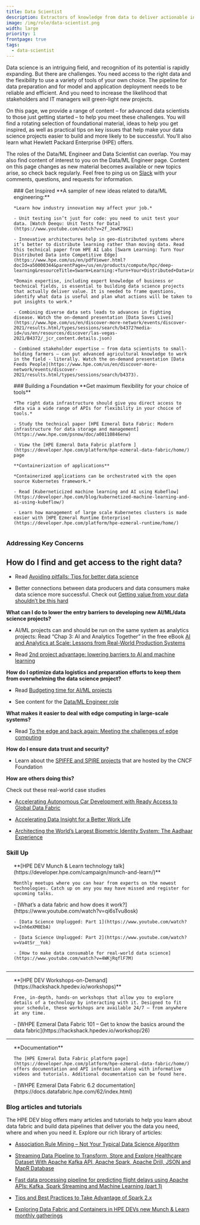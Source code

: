 ```yaml
---
title: Data Scientist
description: Extractors of knowledge from data to deliver actionable insights 
image: /img/role/data-scientist.png
width: large
priority: 1
frontpage: true
tags:
  - data-scientist
---
```

<style>
.row {
  display: flex;
  flex-direction: row;
  flex-wrap: wrap;
  width: 100%;
}
.column {
  display: flex;
  flex-direction: column;
  flex-basis: 100%;
  flex: 1;
  margin-left: 20px;
}
</style>

Data science is an intriguing field, and recognition of its potential is rapidly expanding. But there are challenges. You need access to the right data and the flexibility to use a variety of tools of your own choice. The pipeline for data preparation and for model and application deployment needs to be reliable and efficient. And you need to increase the likelihood that stakeholders and IT managers will green-light new projects.

On this page, we provide a range of content – for advanced data scientists to those just getting started – to help you meet these challenges. You will find a rotating selection of foundational material, ideas to help you get inspired, as well as practical tips on key issues that help make your data science projects easier to build and more likely to be successful. You’ll also learn what Hewlett Packard Enterprise (HPE) offers. 

The roles of the Data/ML Engineer and Data Scientist can overlap. You may also find content of interest to you on the Data/ML Engineer page. Content on this page changes as new material becomes available or new topics arise, so check back regularly. Feel free to ping us on [Slack](https://slack.hpedev.io/) with your comments, questions, and requests for information.

<div class="row">
  <div class="column">
    ### Get Inspired
    **A sampler of new ideas related to data/ML engineering:**

    *Learn how industry innovation may affect your job.*

    - Unit testing isn’t just for code: you need to unit test your data. [Watch Deequ: Unit Tests for Data](https://www.youtube.com/watch?v=2f_JewK79GI)

    - Innovative architectures help in geo-distributed systems where it’s better to distribute learning rather than moving data. Read this technical paper from HPE AI Labs [Swarm Learning: Turn Your Distributed Data into Competitive Edge](https://www.hpe.com/us/en/pdfViewer.html?docId=a50000344&parentPage=/us/en/products/compute/hpc/deep-learning&resourceTitle=Swarm+Learning:+Turn+Your+Distributed+Data+into+Competitive+Edge+technical+white+paper)

    *Domain expertise, including expert knowledge of business or technical fields, is essential to building data science projects that actually deliver value. It is needed to frame questions, identify what data is useful and plan what actions will be taken to put insights to work.*
    
    - Combining diverse data sets leads to advances in fighting disease. Watch the on-demand presentation [Data Saves Lives](https://www.hpe.com/us/en/discover-more-network/events/discover-2021/results.html/types/sessions/search/b4372?media-id=/us/en/resources/discover/las-vegas-2021/B4372/_jcr_content.details.json)

    - Combined stakeholder expertise – from data scientists to small-holding farmers – can put advanced agricultural knowledge to work in the field - literally. Watch the on-demand presentation [Data Feeds People](https://www.hpe.com/us/en/discover-more-network/events/discover-2021/results.html/types/sessions/search/b4373).
  </div>
  <div class="column">
    ### Building a Foundation 
    **Get maximum flexibility for your choice of tools**

    *The right data infrastructure should give you direct access to data via a wide range of APIs for flexibility in your choice of tools.*

    - Study the technical paper [HPE Ezmeral Data Fabric: Modern infrastructure for data storage and management](https://www.hpe.com/psnow/doc/a00110846enw)

    - View the [HPE Ezmeral Data Fabric platform ](https://developer.hpe.com/platform/hpe-ezmeral-data-fabric/home/) page

    **Containerization of applications**

    *Containerized applications can be orchestrated with the open source Kubernetes framework.*

    - Read [Kuberneticized machine learning and AI using Kubeflow](https://developer.hpe.com/blog/kubernetized-machine-learning-and-ai-using-kubeflow/)

    - Learn how management of large scale Kubernetes clusters is made easier with [HPE Ezmeral Runtime Enterprise](https://developer.hpe.com/platform/hpe-ezmeral-runtime/home/)
  </div>
</div>

### Addressing Key Concerns

## How do I find and get access to the right data?

- Read [Avoiding pitfalls: Tips for better data science](https://community.hpe.com/t5/HPE-Ezmeral-Uncut/Avoiding-pitfalls-Tips-for-better-data-science/ba-p/7144228)

- Better connections between data producers and data consumers make data science more successful. Check out [Getting value from your data shouldn’t be this hard](https://www.hpe.com/us/en/insights/articles/getting-value-from-your-data-shouldn-t-be-this-hard-2106.html)

**What can I do to lower the entry barriers to developing new AI/ML/data science projects?**

- AI/ML projects can and should be run on the same system as analytics projects: Read “Chap 3: AI and Analytics Together” in the free eBook [AI and Analytics at Scale: Lessons from Real-World Production Systems](https://www.hpe.com/us/en/resources/software/ai-and-analytics-systems.html)

- Read [2nd project advantage: lowering barriers to AI and machine learning](https://community.hpe.com/t5/HPE-Ezmeral-Uncut/Second-project-advantage-Lowering-barriers-to-AI-and-machine/ba-p/7154034#.YZYX2elKhE4)

**How do I optimize data logistics and preparation efforts to keep them from overwhelming the data science project?**

- Read [Budgeting time for AI/ML projects](https://community.hpe.com/t5/HPE-Ezmeral-Uncut/Budgeting-time-for-AI-ML-projects/ba-p/7090807#.YZYZVelKhE4)

- See content for the [Data/ML Engineer role](#)

**What makes it easier to deal with edge computing in large-scale systems?**

- Read [To the edge and back again: Meeting the challenges of edge computing](https://community.hpe.com/t5/HPE-Ezmeral-Uncut/To-the-edge-and-back-again-Meeting-the-challenges-of-edge/ba-p/7132609#.Ya5X3r3ML0o)

 

**How do I ensure data trust and security?**

- Learn about the [SPIFFE and SPIRE projects](https://developer.hpe.com/platform/spiffe-and-spire-projects/home/) that are hosted by the CNCF Foundation

 

**How are others doing this?**

Check out these real-world case studies

- [Accelerating Autonomous Car Development with Ready Access to Global Data Fabric](https://www.hpe.com/psnow/doc/a50003176enw?jumpid=in_lit-psnow-red)

- [Accelerating Data Insight for a Better Work Life](https://www.hpe.com/psnow/doc/a50003827enw)

- [Architecting the World’s Largest Biometric Identity System: The Aadhaar Experience](https://developer.hpe.com/blog/architecting-the-worlds-largest-biometric-identity-system-the-aadhaar-ex/)

### Skill Up

<div class="row">
  <div class="column">
    **[HPE DEV Munch & Learn technology talk](https://developer.hpe.com/campaign/munch-and-learn/)**
    
    Monthly meetups where you can hear from experts on the newest technologies. Catch up on any you may have missed and register for upcoming talks.
  </div>
  <div class="column">
    - [What’s a data fabric and how does it work?](https://www.youtube.com/watch?v=qi6sTvu8osk)

    - [Data Science Unplugged: Part 1](https://www.youtube.com/watch?v=Inh6eXM0EbA)

    - [Data Science Unplugged: Part 2](https://www.youtube.com/watch?v=Va4tSr__Yok)

    - [How to make data consumable for real-world data science](https://www.youtube.com/watch?v=4WKjRqflF7M)
  </div>
</div>

---

<div class="row">
  <div class="column">
    **[HPE DEV Workshops-on-Demand](https://hackshack.hpedev.io/workshops)**
    
    Free, in-depth, hands-on workshops that allow you to explore details of a technology by interacting with it. Designed to fit your schedule, these workshops are available 24/7 – from anywhere at any time.
  </div>
  <div class="column">
    - [WHPE Ezmeral Data Fabric 101 – Get to know the basics around the data fabric](https://hackshack.hpedev.io/workshop/26)

     
  </div>
</div>

---

<div class="row">
  <div class="column">
    **Documentation**
    
    The [HPE Ezmeral Data Fabric platform page](https://developer.hpe.com/platform/hpe-ezmeral-data-fabric/home/) offers documentation and API information along with informative videos and tutorials. Additional documentation can be found here.
  </div>
  <div class="column">
    - [WHPE Ezmeral Data Fabric 6.2 documentation](https://docs.datafabric.hpe.com/62/index.html)

     
  </div>
</div>

### Blog articles and tutorials

The HPE DEV blog offers many articles and tutorials to help you learn about data fabric and build data pipelines that deliver you the data you need, where and when you need it. Explore our rich library of articles:

- [Association Rule Mining – Not Your Typical Data Science Algorithm](https://developer.hpe.com/blog/association-rule-mining-not-your-typical-data-science-algorithm/)

- [Streaming Data Pipeline to Transform, Store and Explore Healthcare Dataset With Apache Kafka API, Apache Spark, Apache Drill, JSON and MapR Database](https://developer.hpe.com/blog/spark-data-source-api-extending-our-spark-sql-query-engine/) 

- [Fast data processing pipeline for predicting flight delays using Apache APIs: Kafka, Spark Streaming and Machine Learning (part 1)](https://developer.hpe.com/blog/spark-data-source-api-extending-our-spark-sql-query-engine/) 

- [Tips and Best Practices to Take Advantage of Spark 2.x](https://developer.hpe.com/blog/tips-and-best-practices-to-take-advantage-of-spark-2x/)

- [Exploring Data Fabric and Containers in HPE DEVs new Munch & Learn monthly gatherings](https://developer.hpe.com/blog/exploring-data-fabric-and-containers-in-hpe-devs-new-munch-learn-monthly/)